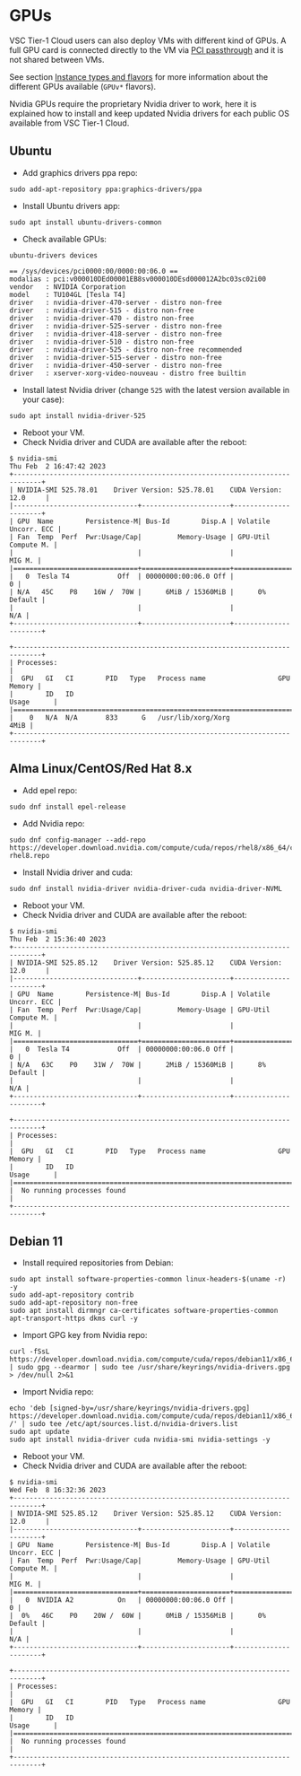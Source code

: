 # GPUs

VSC Tier-1 Cloud users can also deploy VMs with different kind of GPUs.
A full GPU card is connected directly to the VM via
[PCI passthrough](https://libvirt.org/docs/libvirt-appdev-guide-python/en-US/html/libvirt_application_development_guide_using_python-Guest_Domains-Device_Config-PCI_Pass.html)
and it is not shared between VMs.

See section [Instance types and flavors](../flavors/index.html#instance-types-and-flavors)
for more information about the different GPUs available (`GPUv*` flavors).

Nvidia GPUs require the proprietary Nvidia driver to work, here it is explained how to install
and keep updated Nvidia drivers for each public OS available from VSC Tier-1 Cloud.

## Ubuntu
* Add graphics drivers ppa repo:
```shell
sudo add-apt-repository ppa:graphics-drivers/ppa
```

* Install Ubuntu drivers app:
```shell
sudo apt install ubuntu-drivers-common
```
     
* Check available GPUs:

```shell
ubuntu-drivers devices
```

```console
== /sys/devices/pci0000:00/0000:00:06.0 ==
modalias : pci:v000010DEd00001EB8sv000010DEsd000012A2bc03sc02i00
vendor   : NVIDIA Corporation
model    : TU104GL [Tesla T4]
driver   : nvidia-driver-470-server - distro non-free
driver   : nvidia-driver-515 - distro non-free
driver   : nvidia-driver-470 - distro non-free
driver   : nvidia-driver-525-server - distro non-free
driver   : nvidia-driver-418-server - distro non-free
driver   : nvidia-driver-510 - distro non-free
driver   : nvidia-driver-525 - distro non-free recommended
driver   : nvidia-driver-515-server - distro non-free
driver   : nvidia-driver-450-server - distro non-free
driver   : xserver-xorg-video-nouveau - distro free builtin
```

* Install latest Nvidia driver (change `525` with the latest version available in your case):
```shell
sudo apt install nvidia-driver-525
```

* Reboot your VM.
* Check Nvidia driver and CUDA are available after the reboot:
```console
$ nvidia-smi
Thu Feb  2 16:47:42 2023
+-----------------------------------------------------------------------------+
| NVIDIA-SMI 525.78.01    Driver Version: 525.78.01    CUDA Version: 12.0     |
|-------------------------------+----------------------+----------------------+
| GPU  Name        Persistence-M| Bus-Id        Disp.A | Volatile Uncorr. ECC |
| Fan  Temp  Perf  Pwr:Usage/Cap|         Memory-Usage | GPU-Util  Compute M. |
|                               |                      |               MIG M. |
|===============================+======================+======================|
|   0  Tesla T4            Off  | 00000000:00:06.0 Off |                    0 |
| N/A   45C    P8    16W /  70W |      6MiB / 15360MiB |      0%      Default |
|                               |                      |                  N/A |
+-------------------------------+----------------------+----------------------+
                                                                                
+-----------------------------------------------------------------------------+
| Processes:                                                                  |
|  GPU   GI   CI        PID   Type   Process name                  GPU Memory |
|        ID   ID                                                   Usage      |
|=============================================================================|
|    0   N/A  N/A       833      G   /usr/lib/xorg/Xorg                  4MiB |
+-----------------------------------------------------------------------------+
```


## Alma Linux/CentOS/Red Hat 8.x


* Add epel repo:
```shell
sudo dnf install epel-release
```

* Add Nvidia repo:
```shell
sudo dnf config-manager --add-repo https://developer.download.nvidia.com/compute/cuda/repos/rhel8/x86_64/cuda-rhel8.repo
```

* Install Nvidia driver and cuda:
```shell
sudo dnf install nvidia-driver nvidia-driver-cuda nvidia-driver-NVML
```

* Reboot your VM.
* Check Nvidia driver and CUDA are available after the reboot:
```console
$ nvidia-smi
Thu Feb  2 15:36:40 2023       
+-----------------------------------------------------------------------------+
| NVIDIA-SMI 525.85.12    Driver Version: 525.85.12    CUDA Version: 12.0     |
|-------------------------------+----------------------+----------------------+
| GPU  Name        Persistence-M| Bus-Id        Disp.A | Volatile Uncorr. ECC |
| Fan  Temp  Perf  Pwr:Usage/Cap|         Memory-Usage | GPU-Util  Compute M. |
|                               |                      |               MIG M. |
|===============================+======================+======================|
|   0  Tesla T4            Off  | 00000000:00:06.0 Off |                    0 |
| N/A   63C    P0    31W /  70W |      2MiB / 15360MiB |      8%      Default |
|                               |                      |                  N/A |
+-------------------------------+----------------------+----------------------+
                                                                                
+-----------------------------------------------------------------------------+
| Processes:                                                                  |
|  GPU   GI   CI        PID   Type   Process name                  GPU Memory |
|        ID   ID                                                   Usage      |
|=============================================================================|
|  No running processes found                                                 |
+-----------------------------------------------------------------------------+
```


## Debian 11

* Install required repositories from Debian:
```shell
sudo apt install software-properties-common linux-headers-$(uname -r) -y
sudo add-apt-repository contrib
sudo add-apt-repository non-free
sudo apt install dirmngr ca-certificates software-properties-common apt-transport-https dkms curl -y
```

* Import GPG key from Nvidia repo:
```shell
curl -fSsL https://developer.download.nvidia.com/compute/cuda/repos/debian11/x86_64/3bf863cc.pub | sudo gpg --dearmor | sudo tee /usr/share/keyrings/nvidia-drivers.gpg > /dev/null 2>&1
```
 
* Import Nvidia repo:
```shell
echo 'deb [signed-by=/usr/share/keyrings/nvidia-drivers.gpg] https://developer.download.nvidia.com/compute/cuda/repos/debian11/x86_64/ /' | sudo tee /etc/apt/sources.list.d/nvidia-drivers.list
sudo apt update
sudo apt install nvidia-driver cuda nvidia-smi nvidia-settings -y
```

* Reboot your VM.
* Check Nvidia driver and CUDA are available after the reboot:
```console
$ nvidia-smi
Wed Feb  8 16:32:36 2023       
+-----------------------------------------------------------------------------+
| NVIDIA-SMI 525.85.12    Driver Version: 525.85.12    CUDA Version: 12.0     |
|-------------------------------+----------------------+----------------------+
| GPU  Name        Persistence-M| Bus-Id        Disp.A | Volatile Uncorr. ECC |
| Fan  Temp  Perf  Pwr:Usage/Cap|         Memory-Usage | GPU-Util  Compute M. |
|                               |                      |               MIG M. |
|===============================+======================+======================|
|   0  NVIDIA A2           On   | 00000000:00:06.0 Off |                    0 |
|  0%   46C    P0    20W /  60W |      0MiB / 15356MiB |      0%      Default |
|                               |                      |                  N/A |
+-------------------------------+----------------------+----------------------+
                                                                               
+-----------------------------------------------------------------------------+
| Processes:                                                                  |
|  GPU   GI   CI        PID   Type   Process name                  GPU Memory |
|        ID   ID                                                   Usage      |
|=============================================================================|
|  No running processes found                                                 |
+-----------------------------------------------------------------------------+
```

